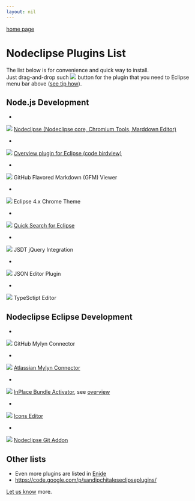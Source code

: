 ```yaml
---
layout: nil
---
```


[home page](/)

# Nodeclipse Plugins List

The list below is for convenience and quick way to install.  
Just drag-and-drop such <img src="http://marketplace.eclipse.org/sites/all/modules/custom/marketplace/images/installbutton.png">
 button for the plugin that you need to Eclipse menu bar above ([see tip how](/img/how-drap-an-drop-to-install.png)).

## Node.js Development

- <a href="http://marketplace.eclipse.org/marketplace-client-intro?mpc_install=759140">
<img src="http://marketplace.eclipse.org/sites/all/modules/custom/marketplace/images/installbutton.png"></a>
[Nodeclipse (Nodeclipse core, Chromium Tools, Marddown Editor)](http://www.nodeclipse.org)
- <a href="http://marketplace.eclipse.org/marketplace-client-intro?mpc_install=687236" class="drag">
<img src="http://marketplace.eclipse.org/sites/all/modules/custom/marketplace/images/installbutton.png"></a>
[Overview plugin for Eclipse (code birdview)](http://marketplace.eclipse.org/node/687236)
- <a href="http://marketplace.eclipse.org/marketplace-client-intro?mpc_install=900708">
<img src="http://marketplace.eclipse.org/sites/all/modules/custom/marketplace/images/installbutton.png"></a>
GitHub Flavored Markdown (GFM) Viewer
- <a href="http://marketplace.eclipse.org/marketplace-client-intro?mpc_install=339851">
<img src="http://marketplace.eclipse.org/sites/all/modules/custom/marketplace/images/installbutton.png"></a>
Eclipse 4.x Chrome Theme
- <a href="http://marketplace.eclipse.org/marketplace-client-intro?mpc_install=993512">
<img src="http://marketplace.eclipse.org/sites/all/modules/custom/marketplace/images/installbutton.png"></a>
[Quick Search for Eclipse](http://marketplace.eclipse.org/content/quick-search-eclipse)
- <a href="http://marketplace.eclipse.org/marketplace-client-intro?mpc_install=58952">
<img src="http://marketplace.eclipse.org/sites/all/modules/custom/marketplace/images/installbutton.png"></a>
JSDT jQuery Integration
- <a href="http://marketplace.eclipse.org/marketplace-client-intro?mpc_install=945">
<img src="http://marketplace.eclipse.org/sites/all/modules/custom/marketplace/images/installbutton.png"></a>
JSON Editor Plugin
- <a href="http://marketplace.eclipse.org/marketplace-client-intro?mpc_install=1060522" class="drag">
<img src="http://marketplace.eclipse.org/sites/all/modules/custom/marketplace/images/installbutton.png"></a>
TypeSctipt Editor

## Nodeclipse Eclipse Development

- <a href="http://marketplace.eclipse.org/marketplace-client-intro?mpc_install=1147">
<img src="http://marketplace.eclipse.org/sites/all/modules/custom/marketplace/images/installbutton.png"></a>
GitHub Mylyn Connector
- <a href="http://marketplace.eclipse.org/marketplace-client-intro?mpc_install=950">
<img src="http://marketplace.eclipse.org/sites/all/modules/custom/marketplace/images/installbutton.png"></a>
[Atlassian Mylyn Connector](http://marketplace.eclipse.org/content/atlassian-connector-eclipse)
- <a href="http://marketplace.eclipse.org/marketplace-client-intro?mpc_install=485277">
<img src="http://marketplace.eclipse.org/sites/all/modules/custom/marketplace/images/installbutton.png"></a>
[InPlace Bundle Activator](http://marketplace.eclipse.org/content/inplace-bundle-activator), see [overview](http://javatime.no/blog/inplace-activator-overview/)
- <a href="http://marketplace.eclipse.org/marketplace-client-intro?mpc_install=322221">
<img src="http://marketplace.eclipse.org/sites/all/modules/custom/marketplace/images/installbutton.png"></a>
[Icons Editor](http://code.google.com/a/eclipselabs.org/p/eclipse-icons-editor/)
- <a href="http://marketplace.eclipse.org/marketplace-client-intro?mpc_install=1076754">
<img src="http://marketplace.eclipse.org/sites/all/modules/custom/marketplace/images/installbutton.png"></a>
[Nodeclipse Git Addon](http://www.nodeclipse.org/git/addon/)

## Other lists

- Even more plugins are listed in [Enide](http://marketplace.eclipse.org/content/enide-eclipse-nodejs-ide)
- <https://code.google.com/p/sandipchitaleseclipseplugins/>

[Let us know](/community) more.



